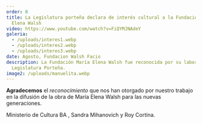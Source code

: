 ```yaml
---
order: 8
title: La Legislatura porteña declara de interés cultural a la Fundación María
  Elena Walsh
video: https://www.youtube.com/watch?v=FiQYMJNAdeY
galeria:
  - /uploads/interes1.webp
  - /uploads/interes2.webp
  - /uploads/interes3.webp
date: Agosto, Fundacion Walsh Facio
description: La Fundación María Elena Walsh fue reconocida por su labor en la
  Legislatura Porteña.
image2: /uploads/manuelita.webp
---
```

**Agradecemos** el *reconocimiento* que nos han otorgado por nuestro trabajo en la difusión de la obra de María Elena Walsh para las nuevas generaciones.



Ministerio de Cultura BA , Sandra Mihanovich y Roy Cortina.
